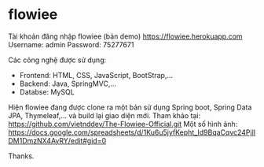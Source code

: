 # flowiee

Tài khoản đăng nhập flowiee (bản demo) https://flowiee.herokuapp.com
Username: admin 
Password: 75277671

Các công nghệ được sử dụng: 
+ Frontend: HTML, CSS, JavaScript, BootStrap,...
+ Backend: Java, SpringMVC,...
+ Databse: MySQL


Hiện flowiee đang được clone ra một bản sử dụng Spring boot, Spring Data JPA, Thymeleaf,... và build lại giao diện mới. Tham khảo tại: https://github.com/vietnddev/The-Flowiee-Official.git
Một số hình ảnh: https://docs.google.com/spreadsheets/d/1Ku6u5jyfKepht_Id9BqaCqvc24PjlIDM1DmzNX4AyRY/edit#gid=0

Thanks.
